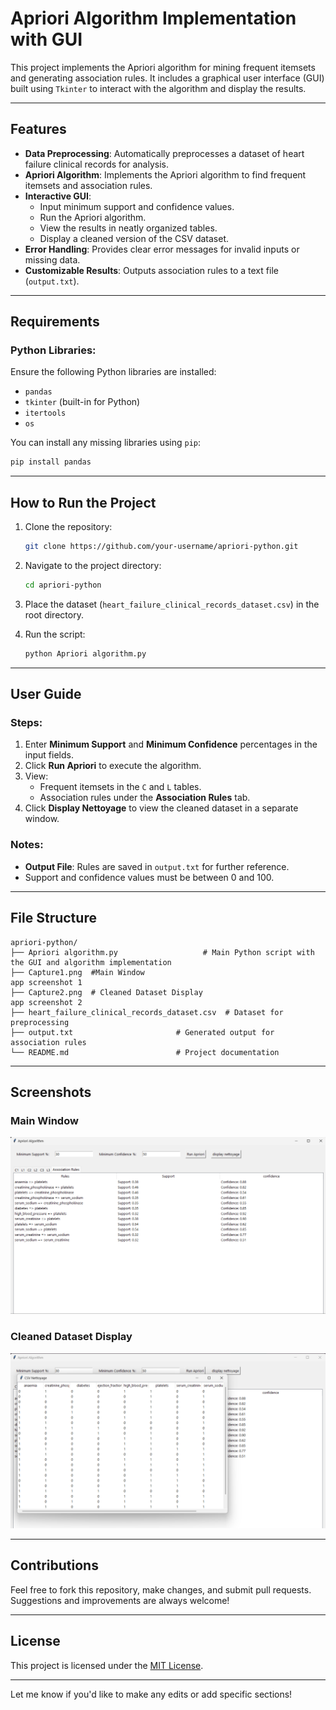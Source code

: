 
# Apriori Algorithm Implementation with GUI

This project implements the Apriori algorithm for mining frequent itemsets and generating association rules. It includes a graphical user interface (GUI) built using `Tkinter` to interact with the algorithm and display the results.

---

## Features

- **Data Preprocessing**: Automatically preprocesses a dataset of heart failure clinical records for analysis.  
- **Apriori Algorithm**: Implements the Apriori algorithm to find frequent itemsets and association rules.  
- **Interactive GUI**: 
  - Input minimum support and confidence values.
  - Run the Apriori algorithm.
  - View the results in neatly organized tables.
  - Display a cleaned version of the CSV dataset.
- **Error Handling**: Provides clear error messages for invalid inputs or missing data.
- **Customizable Results**: Outputs association rules to a text file (`output.txt`).

---

## Requirements

### Python Libraries:
Ensure the following Python libraries are installed:
- `pandas`
- `tkinter` (built-in for Python)
- `itertools`
- `os`
  
You can install any missing libraries using `pip`:
```bash
pip install pandas
```

---

## How to Run the Project

1. Clone the repository:
   ```bash
   git clone https://github.com/your-username/apriori-python.git
   ```
   
2. Navigate to the project directory:
   ```bash
   cd apriori-python
   ```

3. Place the dataset (`heart_failure_clinical_records_dataset.csv`) in the root directory.

4. Run the script:
   ```bash
   python Apriori algorithm.py
   ```

---

## User Guide

### Steps:
1. Enter **Minimum Support** and **Minimum Confidence** percentages in the input fields.
2. Click **Run Apriori** to execute the algorithm.
3. View:
   - Frequent itemsets in the `C` and `L` tables.
   - Association rules under the **Association Rules** tab.
4. Click **Display Nettoyage** to view the cleaned dataset in a separate window.

### Notes:
- **Output File**: Rules are saved in `output.txt` for further reference.
- Support and confidence values must be between 0 and 100.

---

## File Structure

```
apriori-python/
├── Apriori algorithm.py                   # Main Python script with the GUI and algorithm implementation
├── Capture1.png  #Main Window
app screenshot 1
├── Capture2.png  # Cleaned Dataset Display
app screenshot 2
├── heart_failure_clinical_records_dataset.csv  # Dataset for preprocessing
├── output.txt                       # Generated output for association rules
└── README.md                        # Project documentation
```

---

## Screenshots

### Main Window
![app screenshot 1](Capture1.png)

### Cleaned Dataset Display
![app screenshot 2](Capture2.png)

---

## Contributions

Feel free to fork this repository, make changes, and submit pull requests. Suggestions and improvements are always welcome!

---

## License

This project is licensed under the [MIT License](LICENSE).

---

Let me know if you'd like to make any edits or add specific sections!


